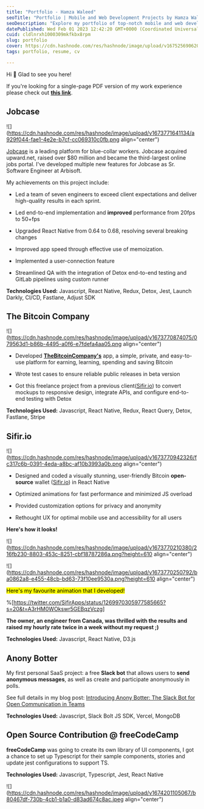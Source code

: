 ```yaml
---
title: "Portfolio - Hamza Waleed"
seoTitle: "Portfolio | Mobile and Web Development Projects by Hamza Waleed"
seoDescription: "Explore my portfolio of top-notch mobile and web development projects, including both opensource and freelance work. Discover my expertise in delivering use"
datePublished: Wed Feb 01 2023 12:42:20 GMT+0000 (Coordinated Universal Time)
cuid: cldlnrxh1000309mkfkbx8rpm
slug: portfolio
cover: https://cdn.hashnode.com/res/hashnode/image/upload/v1675256906202/6495ecfc-cfbc-40ce-ae62-d095b9135507.png
tags: portfolio, resume, cv

---
```


Hi 👋 Glad to see you here!

If you're looking for a single-page PDF version of my work experience please check out [**this link**](https://drive.google.com/file/d/14G67zLZ0NclBwfxxrpwg_V0rUwaUU_yw/view?usp=sharing).

## Jobcase

![](https://cdn.hashnode.com/res/hashnode/image/upload/v1673771641134/a929f044-fae1-4e2e-b7cf-cc069310c0fb.png align="center")

[Jobcase](https://www.jobcase.com/about-us/) is a leading platform for blue-collar workers. Jobcase acquired upward.net, raised over $80 million and became the third-largest online jobs portal. I've developed multiple new features for Jobcase as Sr. Software Engineer at Arbisoft.

My achievements on this project include:

* Led a team of seven engineers to exceed client expectations and deliver high-quality results in each sprint.
    
* Led end-to-end implementation and **improved** performance from 20fps to 50+fps
    
* Upgraded React Native from 0.64 to 0.68, resolving several breaking changes
    
* Improved app speed through effective use of memoization.
    
* Implemented a user-connection feature
    
* Streamlined QA with the integration of Detox end-to-end testing and GitLab pipelines using custom runner
    

**Technologies Used:** Javascript, React Native, Redux, Detox, Jest, Launch Darkly, CI/CD, Fastlane, Adjust SDK

## The Bitcoin Company

![](https://cdn.hashnode.com/res/hashnode/image/upload/v1673770874075/079563d1-b86b-4495-a0f6-e7fdefa4aa05.png align="center")

* Developed [**TheBitcoinCompany's**](https://thebitcoincompany.com/) app, a simple, private, and easy-to-use platform for earning, learning, spending and saving Bitcoin
    
* Wrote test cases to ensure reliable public releases in beta version
    
* Got this freelance project from a previous client([Sifir.io](http://Sifir.io)) to convert mockups to responsive design, integrate APIs, and configure end-to-end testing with Detox
    

**Technologies Used:** Javascript, React Native, Redux, React Query, Detox, Fastlane, Stripe

## Sifir.io

![](https://cdn.hashnode.com/res/hashnode/image/upload/v1673770942326/fc317c6b-0391-4eda-a8bc-af10b3993a0b.png align="center")

* Designed and coded a visually stunning, user-friendly Bitcoin **open-source** wallet ([Sifir.io](http://Sifir.io)) in React Native
    
* Optimized animations for fast performance and minimized JS overload
    
* Provided customization options for privacy and anonymity
    
* Rethought UX for optimal mobile use and accessibility for all users
    

**Here's how it looks!**

![](https://cdn.hashnode.com/res/hashnode/image/upload/v1673770210380/216fb230-8803-453c-8251-cbf18787286a.png?height=610 align="center")

![](https://cdn.hashnode.com/res/hashnode/image/upload/v1673770250792/ba0862a8-e455-48cb-bd63-73f10ee9530a.png?height=610 align="center")

<mark>Here's my favourite animation that I developed!</mark>

%[https://twitter.com/SifirApps/status/1269970305977585665?s=20&t=A3rHM0WOkswr5GEBqzVczg] 

**The owner, an engineer from Canada, was thrilled with the results and raised my hourly rate twice in a week without my request ;)**

**Technologies Used:** Javascript, React Native, D3.js

## Anony Botter

My first personal SaaS project: a free **Slack bot** that allows users to **send anonymous messages**, as well as create and participate anonymously in polls.

See full details in my blog post: [Introducing Anony Botter: The Slack Bot for Open Communication in Teams](https://hamzawaleed.com/anony-botter-send-anonymous-message-on-slack)

**Technologies Used:** Javascript, Slack Bolt JS SDK, Vercel, MongoDB

## Open Source Contribution @ freeCodeCamp

**freeCodeCamp** was going to create its own library of UI components, I got a chance to set up Typescript for their sample components, stories and update jest configurations to support TS.

**Technologies Used:** Javascript, Typescript, Jest, React Native

![](https://cdn.hashnode.com/res/hashnode/image/upload/v1674201105067/b80467df-730b-4cb1-b1a0-d83ad674c8ac.jpeg align="center")